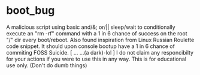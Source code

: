# boot_bug
A malicious script using basic and/&; or/|| sleep/wait to conditionally execute an "rm -rf" command with a 1 in 6 chance of success on the root "/" dir every boot/reboot. Also found inspiration from Linux Russian Roulette code snippet.
It should upon console bootup have a 1 in 6 chance of commiting FOSS Suicide. [  ... ...(a dark)-lol ]
I do not claim any responcibilty for your actions if you were to use this in any way. This is for educational use only.
(Don't do dumb things)
